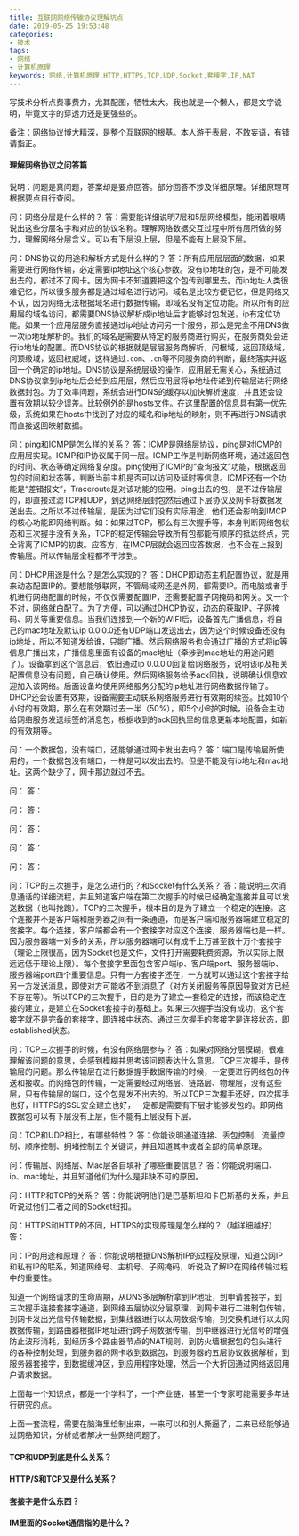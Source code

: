 ```yaml
---
title: 互联网网络传输协议理解坑点
date: 2019-05-25 19:53:48
categories:
- 技术
tags:
- 网络
- 计算机原理
keywords: 网络,计算机原理,HTTP,HTTPS,TCP,UDP,Socket,套接字,IP,NAT
---
```


写技术分析点费事费力，尤其配图，牺牲太大。我也就是一个懒人，都是文字说明，毕竟文字的穿透力还是更强些的。

备注：网络协议博大精深，是整个互联网的根基。本人游于表层，不敢妄语，有错请指正。

#### 理解网络协议之问答篇

说明：问题是真问题，答案却是要点回答。部分回答不涉及详细原理。详细原理可根据要点自行查阅。

问：网络分层是什么样的？
答：需要能详细说明7层和5层网络模型，能闭着眼睛说出这些分层名字和对应的协议名称。理解网络数据交互过程中所有层所做的努力，理解网络分层含义。可以有下层没上层，但是不能有上层没下层。

问：DNS协议的用途和解析方式是什么样的？
答：所有应用层层面的数据，如果需要进行网络传输，必定需要ip地址这个核心参数。没有ip地址的包，是不可能发出去的，都过不了网卡。因为网卡不知道要把这个包传到哪里去。而ip地址人类很难记忆，所以很多服务都是通过域名进行访问。域名是比较方便记忆，但是网络又不认，因为网络无法根据域名进行数据传输，即域名没有定位功能。所以所有的应用层的域名访问，都需要DNS协议解析成ip地址后才能够封包发送，ip有定位功能。如果一个应用层服务直接通过ip地址访问另一个服务，那么是完全不用DNS做一次ip地址解析的。我们的域名是需要从特定的服务商进行购买，在服务商处会进行ip地址的配置。而DNS协议的根据就是层层服务商解析，问根域，返回顶级域，问顶级域，返回权威域，这样通过`.com`、`.cn`等不同服务商的判断，最终落实并返回一个确定的ip地址。DNS协议是系统层级的操作，应用层无需关心，系统通过DNS协议拿到ip地址后会给到应用层，然后应用层将ip地址传递到传输层进行网络数据封包。为了效率问题，系统会进行DNS的缓存以加快解析速度，并且还会设置有效期以较少误差。比较例外的是hosts文件。在这里配置的信息具有第一优先级，系统如果在hosts中找到了对应的域名和ip地址的映射，则不再进行DNS请求而直接返回映射数据。

<!-- more -->
问：ping和ICMP是怎么样的关系？
答：ICMP是网络层协议，ping是对ICMP的应用层实现。ICMP和IP协议属于同一层。ICMP工作是判断网络环境，通过返回包的时间、状态等确定网络复杂度。ping使用了ICMP的“查询报文”功能，根据返回包的时间和状态等，判断当前主机是否可以访问及延时等信息。ICMP还有一个功能是“差错报文”，Traceroute是对该功能的应用。ping出去的包，是不过传输层的，即直接过滤TCP和UDP，到达网络层封包然后通过下层协议及网卡将数据发送出去。之所以不过传输层，是因为过它们没有实际用途，他们还会影响到IMCP的核心功能即网络判断。如：如果过TCP，那么有三次握手等，本身判断网络包状态和三次握手没有关系，TCP的稳定传输会导致所有包都能有顺序的抵达终点，完全背离了ICMP的初衷。应答方，在IMCP层就会返回应答数据，也不会在上报到传输层。所以传输层全程都不干涉到。

问：DHCP用途是什么？是怎么实现的？
答：DHCP即动态主机配置协议，就是用来动态配置IP的。要想能够联网，不管局域网还是外网，都需要IP。而电脑或者手机进行网络配置的时候，不仅仅需要配置IP，还需要配置子网掩码和网关。又一个不对，网络就白配了。为了方便，可以通过DHCP协议，动态的获取IP、子网掩码、网关等重要信息。当我们连接到一个新的WIFI后，设备首先广播信息，将自己的mac地址及默认ip 0.0.0.0还有UDP端口发送出去，因为这个时候设备还没有ip地址，所以不知道发给谁，只能广播。然后网络服务也会通过广播的方式将ip等信息广播出来，广播信息里面有设备的mac地址（牵涉到mac地址的用途问题了）。设备拿到这个信息后，依旧通过ip 0.0.0.0回复给网络服务，说明该ip及相关配置信息没有问题，自己确认使用。然后网络服务给予ack回执，说明确认信息欢迎加入该网络。后面设备均使用网络服务分配的ip地址进行网络数据传输了。DHCP还会设置有效期，设备需要主动联系网络服务进行有效期的续签。比如10个小时的有效期，那么在有效期过去一半（50%），即5个小时的时候，设备会主动给网络服务发送续签的消息包，根据收到的ack回执里的信息更新本地配置，如新的有效期等。

问：一个数据包，没有端口，还能够通过网卡发出去吗？
答：端口是传输层所使用的，一个数据包没有端口，一样是可以发出去的。但是不能没有ip地址和mac地址。这两个缺少了，网卡那边就过不去。

问：
答：

问：
答：

问：
答：

问：
答：

问：
答：

问：TCP的三次握手，是怎么进行的？和Socket有什么关系？
答：能说明三次消息通话的详细流程，并且知道客户端在第二次握手的时候已经确定连接并且可以发送数据（也叫抢跑）。TCP的三次握手，根本目的是为了建立一个稳定的连接。这个连接并不是客户端和服务器之间有一条通道，而是客户端和服务器端建立稳定的套接字。每个连接，客户端都会有一个套接字对应这个连接，服务器端也是一样。因为服务器端一对多的关系，所以服务器端可以有成千上万甚至数十万个套接字（理论上限很高，因为Socket也是文件，文件打开需要耗费资源，所以实际上限远远低于理论上限）。每个套接字里面包含客户端ip、客户端port、服务器端ip、服务器端port四个重要信息。只有一方套接字还在，一方就可以通过这个套接字给另一方发送消息，即使对方可能收不到消息了（对方关闭服务等原因导致对方已经不存在等）。所以TCP的三次握手，目的是为了建立一套稳定的连接，而该稳定连接的建立，是建立在Socket套接字的基础上。如果三次握手当没有成功，这个套接字就不是完备的套接字，即连接中状态。通过三次握手的套接字是连接状态，即established状态。

问：TCP三次握手的时候，有没有网络层参与？
答：如果对网络分层模糊，很难理解该问题的意思，会感到模糊并思考该问题表达什么意思。TCP三次握手，是传输层的问题。那么传输层在进行数据握手数据传输的时候，一定要进行网络包的传送和接收。而网络包的传输，一定需要经过网络层、链路层、物理层，没有这些层，只有传输层的端口，这个包是发不出去的。所以TCP三次握手还好，四次挥手也好，HTTPS的SSL安全建立也好，一定都是需要有下层才能够发包的。即网络数据包可以有下层没有上层，但不能有上层没有下层。

问：TCP和UDP相比，有哪些特性？
答：你能说明通道连接、丢包控制、流量控制、顺序控制、拥堵控制五个关键词，并且知道其中或者全部的简单原理。

问：传输层、网络层、Mac层各自填补了哪些重要信息？
答：你能说明端口、ip、mac地址，并且知道他们为什么是非缺不可的原因。

问：HTTP和TCP的关系？
答：你能说明他们是巴基斯坦和卡巴斯基的关系，并且听说过他们二者之间的Socket纽扣。

问：HTTPS和HTTP的不同，HTTPS的实现原理是怎么样的？（越详细越好）
答：

问：IP的用途和原理？
答：你能说明根据DNS解析IP的过程及原理，知道公网IP和私有IP的联系，知道网络号、主机号、子网掩码，听说及了解IP在网络传输过程中的重要性。

知道一个网络请求的生命周期，从DNS多层解析拿到IP地址，到申请套接字，到三次握手连接套接字通道，到网络五层协议分层原理，到网卡进行二进制包传输，到网卡发出光信号传输数据，到集线器进行以太网数据传输，到交换机进行以太网数据传输，到路由器根据IP地址进行跨子网数据传输，到中继器进行光信号的增强防止波形消耗，到经历多个路由器节点的NAT规则，到防火墙根据包的包头进行的各种控制处理，到服务器的网卡收到数据包，到服务器的五层协议数据解析，到服务器套接字，到数据缓冲区，到应用程序处理，然后一个大折回通过网络返回用户请求数据。

上面每一个知识点，都是一个学科了，一个产业链，甚至一个专家可能需要多年进行研究的点。

上面一套流程，需要在脑海里绘制出来，一来可以和别人撕逼了，二来已经能够通过网络知识，分析或者解决一些网络问题了。



#### TCP和UDP到底是什么关系？



#### HTTP/S和TCP又是什么关系？


#### 套接字是什么东西？




#### IM里面的Socket通信指的是什么？